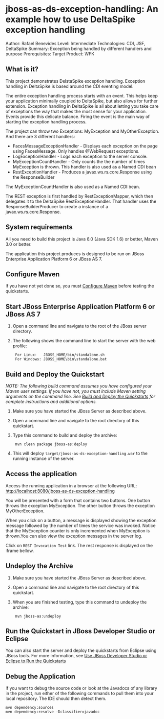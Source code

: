 jboss-as-ds-exception-handling: An example how to use DeltaSpike exception handling
====================================================================================
Author: Rafael Benevides
Level: Intermediate
Technologies: CDI, JSF, DeltaSpike
Summary: Exception being handled by different handlers and purpose
Prerequisites: 
Target Product: WFK

What is it?
-----------

This project demonstrates DelstaSpike exception handling. Exception handling in DeltaSpike is based around the CDI eventing model.

The entire exception handling process starts with an event. This helps keep your application minimally coupled to DeltaSpike, but also allows for further extension. Exception handling in DeltaSpike is all about letting you take care of exceptions the way that makes the most sense for your application. Events provide this delicate balance. Firing the event is the main way of starting the exception handling process.

The project can throw two Exceptions: MyException and MyOtherException. And there are 3 different handlers:   
 
 - FacesMessageExceptionHandler  - Displays each exception on the page using FacesMessage. Only handles @WebRequest exceptions.
 - LogExceptionHandler - Logs each exception to the server console.
 - MyExceptionCountHandler - Only counts the the number of times MyException is thrown. This handler is also used as a Named CDI bean
 - RestExceptionHandler - Produces a javax.ws.rs.core.Response using the ResponseBuilder

The MyExceptionCountHandler is also used as a Named CDI bean.

The REST exception is first handled by RestExceptionMapper, which then delegates it to the DeltaSpike RestExceptionHandler. That handler uses the ResponseBuilderProducer to create a instance of a javax.ws.rs.core.Response.

System requirements
-------------------

All you need to build this project is Java 6.0 (Java SDK 1.6) or better, Maven 3.0 or better.

The application this project produces is designed to be run on JBoss Enterprise Application Platform 6 or JBoss AS 7. 

 
Configure Maven
---------------

If you have not yet done so, you must [Configure Maven](../README.md#mavenconfiguration) before testing the quickstarts.


Start JBoss Enterprise Application Platform 6 or JBoss AS 7
-------------------------

1. Open a command line and navigate to the root of the JBoss server directory.
2. The following shows the command line to start the server with the web profile:

        For Linux:   JBOSS_HOME/bin/standalone.sh
        For Windows: JBOSS_HOME\bin\standalone.bat


Build and Deploy the Quickstart
-------------------------

_NOTE: The following build command assumes you have configured your Maven user settings. If you have not, you must include Maven setting arguments on the command line. See [Build and Deploy the Quickstarts](../README.md#buildanddeploy) for complete instructions and additional options._

1. Make sure you have started the JBoss Server as described above.
2. Open a command line and navigate to the root directory of this quickstart.
3. Type this command to build and deploy the archive:

        mvn clean package jboss-as:deploy
4. This will deploy `target/jboss-as-ds-exception-handling.war` to the running instance of the server.
 

Access the application 
---------------------

Access the running application in a browser at the following URL:  <http://localhost:8080/jboss-as-ds-exception-handling>

You will be presented with a form that contains two buttons. One button throws the exception MyException. The other button throws the exception MyOtherException.

When you click on a button, a message is displayed showing the exception message followed by the number of times the service was invoked. Notice that the MyException counter is only incremented when MyException is thrown.You can also view the exception messages in the server log.

Click on `REST Invocation Test` link. The rest response is displayed on the iframe bellow. 

Undeploy the Archive
--------------------

1. Make sure you have started the JBoss Server as described above.
2. Open a command line and navigate to the root directory of this quickstart.
3. When you are finished testing, type this command to undeploy the archive:

        mvn jboss-as:undeploy


Run the Quickstart in JBoss Developer Studio or Eclipse
-------------------------------------

You can also start the server and deploy the quickstarts from Eclipse using JBoss tools. For more information, see [Use JBoss Developer Studio or Eclipse to Run the Quickstarts](../README.md#useeclipse) 

Debug the Application
------------------------------------

If you want to debug the source code or look at the Javadocs of any library in the project, run either of the following commands to pull them into your local repository. The IDE should then detect them.

    mvn dependency:sources
    mvn dependency:resolve -Dclassifier=javadoc
